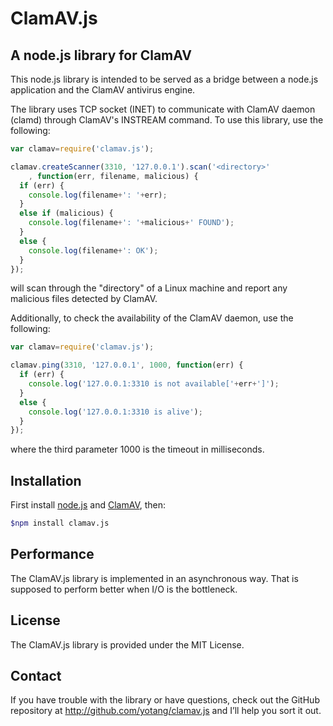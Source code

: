 ClamAV.js
========

A node.js library for ClamAV
-----------------------


This node.js library is intended to be served as a bridge between a node.js application and the ClamAV antivirus engine.

The library uses TCP socket (INET) to communicate with ClamAV daemon (clamd) through ClamAV's INSTREAM command. To use this library, use the following:

```js
var clamav=require('clamav.js');

clamav.createScanner(3310, '127.0.0.1').scan('<directory>'
    , function(err, filename, malicious) {
  if (err) {
    console.log(filename+': '+err);
  }
  else if (malicious) {
    console.log(filename+': '+malicious+' FOUND'); 
  }
  else {
    console.log(filename+': OK');
  }
});

```

will scan through the "directory" of a Linux machine and report any malicious files detected by ClamAV.

Additionally, to check the availability of the ClamAV daemon, use the following:

```js
var clamav=require('clamav.js');

clamav.ping(3310, '127.0.0.1', 1000, function(err) {
  if (err) {
    console.log('127.0.0.1:3310 is not available['+err+']');
  }
  else {
    console.log('127.0.0.1:3310 is alive');
  }
});

```

where the third parameter 1000 is the timeout in milliseconds.


Installation
-----------
First install [node.js](http://nodejs.org) and [ClamAV](http://clamav.net), then:

```sh
$npm install clamav.js
```

Performance
-----------
The ClamAV.js library is implemented in an asynchronous way. That is supposed to perform better when I/O is the bottleneck.

License
-----------
The ClamAV.js library is provided under the MIT License.

Contact
-------
If you have trouble with the library or have questions, check out the GitHub repository at http://github.com/yotang/clamav.js and I’ll help you sort it out.
